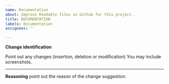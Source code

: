 ```yaml
---
name: Documentation
about: Improve Readable files in Github for this project.
title: DOCUMENTATION
labels: documentation
assignees: ''

---
```


**Change identification**

Point out any changes (insertion, deletion or modification)
You may include screenshots.

---

**Reasoning**
point out the reason of the change suggestion.
